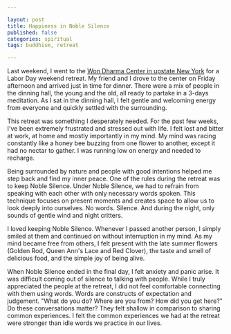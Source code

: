```yaml
---

layout: post
title: Happiness in Noble Silence
published: false
categories: spiritual
tags: buddhism, retreat

---
```


Last weekend, I went to the [Won Dharma Center in upstate New York](http://www.wondharmacenter.org/) for a Labor Day weekend retreat. My friend and I drove to the center on Friday afternoon and arrived just in time for dinner. There were a mix of people in the dinning hall, the young and the old, all ready to partake in a 3-days meditation. As I sat in the dinning hall, I felt gentle and welcoming energy from everyone and quickly settled with the surrounding.

This retreat was something I desperately needed. For the past few weeks, I've been extremely frustrated and stressed out with life. I felt lost and bitter at work, at home and mostly importantly in my mind. My mind was racing constantly like a honey bee buzzing from one flower to another, except it had no nectar to gather. I was running low on energy and needed to recharge. 

Being surrounded by nature and people with good intentions helped me step back and find my inner peace. One of the rules during the retreat was to keep Noble Silence. Under Noble Silence, we had to refrain from speaking with each other with only necessary words spoken. This technique focuses on present moments and creates space to allow us to look deeply into ourselves. No words. Silence. And during the night, only sounds of gentle wind and night critters. 

I loved keeping Noble Silence. Whenever I passed another person, I simply smiled at them and continued on without interruption in my mind. As my mind became free from others, I felt present with the late summer flowers (Golden Rod, Queen Ann's Lace and Red Clover), the taste and smell of delicious food, and the simple joy of being alive. 

When Noble Silence ended in the final day, I felt anxiety and panic arise. It was difficult coming out of silence to talking with people. While I truly appreciated the people at the retreat, I did not feel comfortable connecting with them using words. Words are constructs of expectation and judgement. "What do you do? Where are you from? How did you get here?" Do these conversations matter? They felt shallow in comparison to sharing common experiences. I felt the common experiences we had at the retreat were stronger than idle words we practice in our lives. 